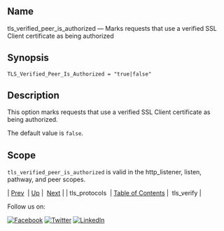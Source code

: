 <a name="config.tls_verified_peer_is_authorized"></a>
## Name

tls_verified_peer_is_authorized — Marks requests that use a verified SSL Client certificate as being authorized

## Synopsis

`TLS_Verified_Peer_Is_Authorized = "true|false"`

<a name="idp27104800"></a>
## Description

This option marks requests that use a verified SSL Client certificate as being authorized.

The default value is `false`.

<a name="idp27107600"></a>
## Scope

`tls_verified_peer_is_authorized` is valid in the http_listener, listen, pathway, and peer scopes.

| [Prev](config.tls_protocols.php)  | [Up](config.options.ref.php) |  [Next](config.tls_verify.php) |
| tls_protocols  | [Table of Contents](index.php) |  tls_verify |

Follow us on:

[![Facebook](https://support.messagesystems.com/images/icon-facebook.png)](http://www.facebook.com/messagesystems) [![Twitter](https://support.messagesystems.com/images/icon-twitter.png)](http://twitter.com/#!/MessageSystems) [![LinkedIn](https://support.messagesystems.com/images/icon-linkedin.png)](http://www.linkedin.com/company/message-systems)